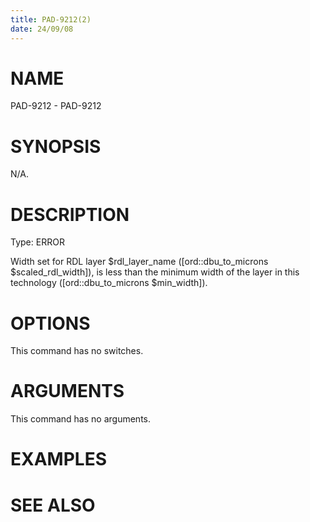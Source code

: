 ```yaml
---
title: PAD-9212(2)
date: 24/09/08
---
```


# NAME

PAD-9212 - PAD-9212

# SYNOPSIS

N/A.

# DESCRIPTION

Type: ERROR

Width set for RDL layer $rdl_layer_name ([ord::dbu_to_microns $scaled_rdl_width]), is less than the minimum width of the layer in this technology ([ord::dbu_to_microns $min_width]).

# OPTIONS

This command has no switches.

# ARGUMENTS

This command has no arguments.

# EXAMPLES

# SEE ALSO
